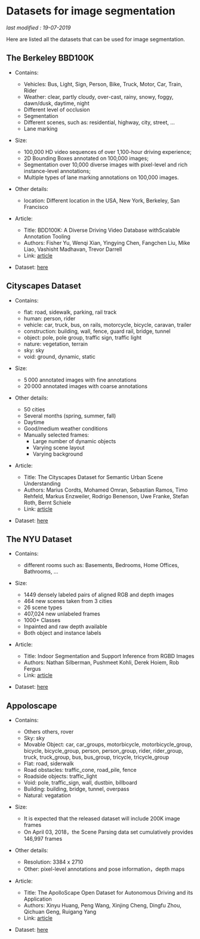 # Datasets for image segmentation

_last modified : 19-07-2019_

Here are listed all the datasets that can be used for image segmentation.

## The Berkeley BBD100K

- Contains:
    - Vehicles: Bus, Light, Sign, Person, Bike, Truck, Motor, Car, Train, Rider
    - Weather: clear, partly cloudy, over-cast, rainy, snowy, foggy, dawn/dusk, daytime, night
    - Different level of occlusion
    - Segmentation
    - Different scenes, such as: residential, highway, city, street, ...
    - Lane marking

- Size:
    - 100,000 HD video sequences of over 1,100-hour driving experience;
    - 2D Bounding Boxes annotated on 100,000 images;
    - Segmentation over 10,000 diverse images with pixel-level and rich instance-level annotations;
    - Multiple types of lane marking annotations on 100,000 images.

- Other details:
    - location: Different location in the USA, New York, Berkeley, San Francisco

- Article:
    - Title: BDD100K: A Diverse Driving Video Database withScalable Annotation Tooling
    - Authors: Fisher Yu, Wenqi Xian, Yingying Chen, Fangchen Liu, Mike Liao, Vashisht Madhavan, Trevor Darrell
    - Link: [article](https://arxiv.org/pdf/1805.04687.pdf)

- Dataset: [here](http://bdd-data.berkeley.edu/)

## Cityscapes Dataset

- Contains:
    - flat:	road, sidewalk, parking, rail track
    - human: person, rider
    - vehicle: car, truck, bus, on rails, motorcycle, bicycle, caravan, trailer
    - construction:	building, wall, fence, guard rail, bridge, tunnel
    - object: pole, pole group, traffic sign, traffic light
    - nature: vegetation, terrain
    - sky: sky
    - void: ground, dynamic, static

- Size:
    - 5 000 annotated images with fine annotations
    - 20 000 annotated images with coarse annotations

- Other details:
    - 50 cities
    - Several months (spring, summer, fall)
    - Daytime
    - Good/medium weather conditions
    - Manually selected frames:
        - Large number of dynamic objects
        - Varying scene layout
        - Varying background


- Article:
    - Title: The Cityscapes Dataset for Semantic Urban Scene Understanding
    - Authors: Marius Cordts, Mohamed Omran, Sebastian Ramos, Timo Rehfeld, Markus Enzweiler, Rodrigo Benenson, Uwe Franke, Stefan Roth, Bernt Schiele
    - Link: [article](https://arxiv.org/pdf/1604.01685.pdf)

- Dataset: [here](https://www.cityscapes-dataset.com/)

## The NYU Dataset

- Contains:
    - different rooms such as: Basements, Bedrooms, Home Offices, Bathrooms, ...

- Size:
    - 1449 densely labeled pairs of aligned RGB and depth images
    - 464 new scenes taken from 3 cities
    - 26 scene types
    - 407,024 new unlabeled frames
    - 1000+ Classes
    - Inpainted and raw depth available
    - Both object and instance labels

- Article:
    - Title: Indoor Segmentation and Support Inference from RGBD Images
    - Authors: Nathan Silberman, Pushmeet Kohli, Derek Hoiem, Rob Fergus
    - Link: [article](https://cs.nyu.edu/~silberman/papers/indoor_seg_support.pdf)

- Dataset: [here](https://cs.nyu.edu/~silberman/datasets/nyu_depth_v2.html)

## Appoloscape

- Contains:
	- Others others, rover
    - Sky: sky
    - Movable Object: car, car_groups, motorbicycle, motorbicycle_group, bicycle, bicycle_group, person, person_group, rider, rider_group, truck, truck_group, bus, bus_group, tricycle, tricycle_group
    - Flat: road, siderwalk
    - Road obstacles: traffic_cone, road_pile, fence
    - Roadside objects: traffic_light
    - Void: pole, traffic_sign, wall, dustbin, billboard
    - Building: building, bridge, tunnel, overpass
    - Natural: vegatation

- Size:
    - It is expected that the released dataset will include 200K image frames
    - On April 03, 2018，the Scene Parsing data set cumulatively provides 146,997 frames

- Other details:
    - Resolution: 3384 x 2710
    - Other: pixel-level annotations and pose information，depth maps

- Article:
    - Title: The ApolloScape Open Dataset for Autonomous Driving and its Application
    - Authors: Xinyu Huang, Peng Wang, Xinjing Cheng, Dingfu Zhou, Qichuan Geng, Ruigang Yang
    - Link: [article](https://arxiv.org/abs/1803.06184)

- Dataset: [here](http://apolloscape.auto/index.html)
